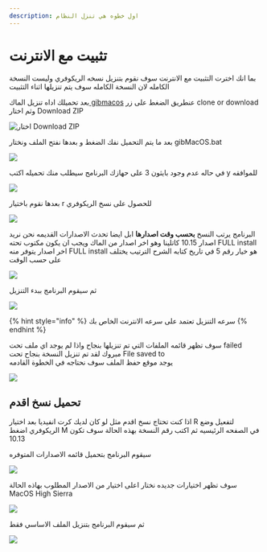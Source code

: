 ```yaml
---
description: اول خطوه هي تنزل النظام
---
```


# تثبيت مع الانترنت

بما انك اخترت التثبيت مع الانترنت سوف نقوم بتنزيل نسخه الريكوفري وليست النسخة الكامله لان النسخة الكامله سوف يتم تنزيلها اثناء التثبيت

بعد تحميلك اداه تنزيل الماك[ gibmacos](https://github.com/corpnewt/gibMacOS) عنطريق الضغط على زر clone or download وثم اختار Download ZIP

![&#x627;&#x62E;&#x62A;&#x627;&#x631; Download ZIP](../.gitbook/assets/image%20%2822%29.png)

بعد ما يتم التحميل نفك الضغط و بعدها نفتح الملف ونختار gibMacOS.bat

![](../.gitbook/assets/image%20%2868%29.png)

في حاله عدم وجود بايثون 3 على حهازك البرنامج سيطلب منك تحميله اكتب y للموافقه

![](../.gitbook/assets/image%20%2881%29.png)

بعدها نقوم باختيار r للحصول على نسخ الريكوفري

![](../.gitbook/assets/screenshot-from-2019-12-10-22-04-23.png)

البرنامج يرتب النسخ **بحسب وقت اصدارها** ابل ايضا تحدث الاصدارات القديمه نحن نريد اصدار 10.15 كاتلينا وهو اخر اصدار من الماك ويجب ان يكون مكتوب تحته FULL install اخر اصدار يتوفر منه FULL install هو خيار رقم 5 في تاريخ كتابه الشرح الترتيب يختلف على حسب الوقت

![](../.gitbook/assets/screenshot-from-2019-12-10-22-04-57.png)

ثم سيقوم البرنامج ببدء التنزيل

![](../.gitbook/assets/screenshot-from-2019-12-12-21-15-54.png)

{% hint style="info" %}
سرعه التنزيل تعتمد على سرعه الانترنت الخاص بك
{% endhint %}

سوف تظهر قائمه الملفات التي تم تنزيلها بنجاح واذا لم يوجد اي ملف تحت failed مبروك لقد تم تنزيل النسخة بنجاح تحت File saved to  
يوجد موقع حفظ الملف سوف نحتاجه في الخطوة القادمه

![](../.gitbook/assets/screenshot-from-2019-12-12-21-27-22.png)

## تحميل نسخ اقدم

اذا كنت تحتاج نسخ اقدم مثل لو كان لديك كرت انفيديا بعد اختيار R لتفعيل وضع الريكوفري اضغط M في الصفحه الرئيسيه ثم اكتب رقم النسخة بهذه الحالة سوف تكون 10.13

سيقوم البرنامج بتحميل قائمه الاصدارات المتوفره

![](../.gitbook/assets/image%20%2825%29.png)

سوف تظهر اختيارات جديده نختار اعلى اختيار من الاصدار المطلوب بهاذه الحالة MacOS High Sierra

![](../.gitbook/assets/screenshot-from-2019-12-12-21-37-58.png)

ثم سيقوم البرنامج بتنزيل الملف الاساسي فقط

![](../.gitbook/assets/screenshot-from-2019-12-12-21-15-54%20%281%29.png)

